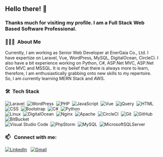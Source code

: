 ## Hello there! 👋
### Thanks much for visiting my profile. I am a Full Stack Web Based Software Professional.

### 👨🏻‍💻 &nbsp;About Me

Currently, I am working as Senior Web Developer at EnerGaia Co., Ltd. I have expertize on Laravel, Vue, WordPress, MySQL, DigitalOcean, CircleCi. I also have a bit experience working on Python, C#, ASP.Net MVC, ASP.Net Core MVC and MSSQL. It is my belief that there is always more to learn, therefore, I am enthusiastically grabbing onto new skills to my repertoire. So, I am currently learning MERN Stack and AWS.


### 🛠 &nbsp;Tech Stack

![Laravel](https://img.shields.io/badge/Laravel-FF2D20?style=flat&logo=laravel&logoColor=white)&nbsp;
![WordPress](https://img.shields.io/badge/WordPress-%23117AC9.svg?style=flat&logo=WordPress&logoColor=white)&nbsp;
![PHP](https://img.shields.io/badge/PHP-777BB4?style=flat&logo=php&logoColor=white)&nbsp;
![JavaScript](https://img.shields.io/badge/-JavaScript-323330?style=flat&logo=javascript)&nbsp;
![Vue](https://img.shields.io/badge/-Vue-4fc08d?style=flat&logo=Vue.js&logoColor=fff)&nbsp;
![jQuery](https://img.shields.io/badge/jQuery-0769AD?style=flat&logo=jquery&logoColor=white)&nbsp;
![HTML](https://img.shields.io/badge/HTML-239120?style=flat&logo=html5&logoColor=white)&nbsp;
![CSS](https://img.shields.io/badge/CSS-239120?&style=flat&logo=css3&logoColor=white)&nbsp;
![Bootstrap](https://img.shields.io/badge/Bootstrap-563D7C?style=flat&logo=bootstrap&logoColor=white)&nbsp;
![C#](	https://img.shields.io/badge/C%23-239120?style=flat&logo=c-sharp&logoColor=white)&nbsp;
![Python](https://img.shields.io/badge/Python-3776AB?style=flat&logo=python&logoColor=white)\
![Linux](https://img.shields.io/badge/Linux-FCC624?style=flat&logo=linux&logoColor=black)&nbsp;
![DigitalOcean](https://img.shields.io/badge/DigitalOcean-%230167ff.svg?style=flat&logo=digitalOcean&logoColor=white)&nbsp;
![Nginx](https://img.shields.io/badge/nginx-%23009639.svg?style=flate&logo=nginx&logoColor=white)&nbsp;
![Apache](https://img.shields.io/badge/apache-%23D42029.svg?style=flat&logo=apache&logoColor=white)&nbsp;
![CircleCI](https://img.shields.io/badge/circle%20ci-%23161616.svg?style=flat&logo=circleci&logoColor=white)&nbsp;
![Git](https://img.shields.io/badge/-Git-05122A?style=flat&logo=git)&nbsp;
![GitHub](https://img.shields.io/badge/-GitHub-05122A?style=flat&logo=github)&nbsp;
![BitBucket](https://img.shields.io/badge/Bitbucket-330F63?style=flat&logo=bitbucket&logoColor=white)\
![Visual Studio Code](https://img.shields.io/badge/-Visual%20Studio%20Code-05122A?style=flat&logo=visual-studio-code&logoColor=007ACC)&nbsp;
![PhpStorm](https://img.shields.io/badge/phpstorm-143?style=flat&logo=phpstorm&logoColor=black&color=black&labelColor=darkorchid)&nbsp;
![MySQL](https://img.shields.io/badge/mysql-%2300f.svg?style=flat&logo=mysql&logoColor=white)&nbsp;
![MicrosoftSQLServer](https://img.shields.io/badge/Microsoft%20SQL%20Sever-CC2927?style=flat&logo=microsoft%20sql%20server&logoColor=white)

### 📫 &nbsp; Connect with me:


<a href="https://www.linkedin.com/in/shreyasarker"><img alt="LinkedIn" src="https://img.shields.io/badge/linkedin%20-%230077B5.svg?&style=flat&logo=linkedin&logoColor=white"/></a> &nbsp;
<a href="mailto:shreya.sarker@gmail.com"><img alt="Gmail" src="https://img.shields.io/badge/Gmail-D14836?style=flat&logo=gmail&logoColor=white" /></a> &nbsp;
